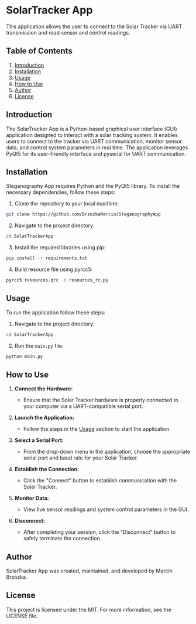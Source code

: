 # SolarTracker App
This application allows the user to connect to the Solar Tracker via UART transmission and read sensor and control readings.

## Table of Contents

1. [Introduction](#introduction)
2. [Installation](#installation)
3. [Usage](#usage)
4. [How to Use](#how-to-use)
5. [Author](#author)
6. [License](#license)

## Introduction
The SolarTracker App is a Python-based graphical user interface (GUI) application designed to interact with a solar tracking system. It enables users to connect to the tracker via UART communication, monitor sensor data, and control system parameters in real time. The application leverages PyQt5 for its user-friendly interface and pyserial for UART communication.

## Installation
Steganography App requires Python and the PyQt5 library. To install the necessary dependencies, follow these steps:

1. Clone the repository to your local machine:

```bash
git clone https://github.com/BrzozkaMarcin/SteganographyApp
```

2. Navigate to the project directory:
```bash
cd SolarTrackerApp
```

3. Install the required libraries using pip:
```bash
pip install -r requirements.txt
```

4. Build resource file using pyrcc5:
```bash
pyrcc5 resources.qrc -o resources_rc.py
```

## Usage
To run the application follow these steps:

1. Navigate to the project directory:
```bash
cd SolarTrackerApp
```

2. Run the `main.py` file:
```bash
python main.py
```

## How to Use
1. **Connect the Hardware:**
   - Ensure that the Solar Tracker hardware is properly connected to your computer via a UART-compatible serial port.

2. **Launch the Application:**
   - Follow the steps in the [Usage](#usage) section to start the application.

3. **Select a Serial Port:**
   - From the drop-down menu in the application, choose the appropriate serial port and baud rate for your Solar Tracker.

4. **Establish the Connection:**
   - Click the "Connect" button to establish communication with the Solar Tracker.

5. **Monitor Data:**
   - View live sensor readings and system control parameters in the GUI.

6. **Disconnect:**
   - After completing your session, click the "Disconnect" button to safely terminate the connection.

## Author
SolarTracker App was created, maintained, and developed by Marcin Brzózka.

## License
This project is licensed under the MIT. For more information, see the LICENSE file.
